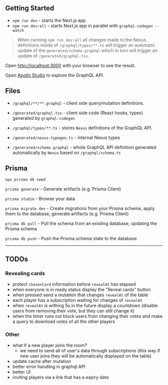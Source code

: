 ## Getting Started

- `npm run dev` - starts the Next.js app
- `npm run dev:all` - starts Next.js app in parallel with `graphql-codegen --watch`

> When running `npm run dev:all` all changes made to the Nexus definitions inside of `/graphql/types/**.ts` will trigger an automatic update of the `generated/schema.graphql` which in turn will trigger an update of `/generated/graphql.tsx`.

Open [http://localhost:3000](http://localhost:3000) with your browser to see the result.

Open [Apollo Studio](https://studio.apollographql.com/sandbox/explorer) to explore the GraphQL API.

## Files

- `/graphql/**/**.graphql` - client side query/mutation definitions.

- `/generated/graphql.tsx` - client side code (React hooks, types) generated by `graphql-codegen`

- `/graphql/types/**.ts` - stores `Nexus` definitions of the GraphQL API.

- `/generated/nexus-typegen.ts` - internal Nexus types

- `/generated/schema.graphql` - whole GraphQL API definition generated automatically by `Nexus` based on `/graphql/schema.ts`

## Prisma

`npx prisma db seed`

`prisma generate` - Generate artifacts (e.g. Prisma Client)

`prisma studio` - Browse your data

`prisma migrate dev` - Create migrations from your Prisma schema, apply them to the database, generate artifacts (e.g. Prisma Client)

`prisma db pull` - Pull the schema from an existing database, updating the Prisma schema

`prisma db push` - Push the Prisma schema state to the database

---

## TODOs

### Revealing cards

- protect `chosenCard` information before `revealAt` has elapsed
- when everyone is in ready status display the "Reveal cards" button
- when pressed send a mutation that changes `revealAt` of the table
- each player has a subscription waiting for changes of `revealAt`
- when `revealAt` is withing 5s in the future display a countdown (disable users from removing their vote, but they can still change it)
- when the timer runs out block users from changing their votes and make a query to download votes of all the other players

### Other

- what if a new player joins the room?
  - we need to send all of user's data through subscriptions (this way if new user joins they will be automatically displayed on the table)
- update cache after mutation
- better error handling in graphql API
- better UI
- inviting players via a link that has a expiry date
